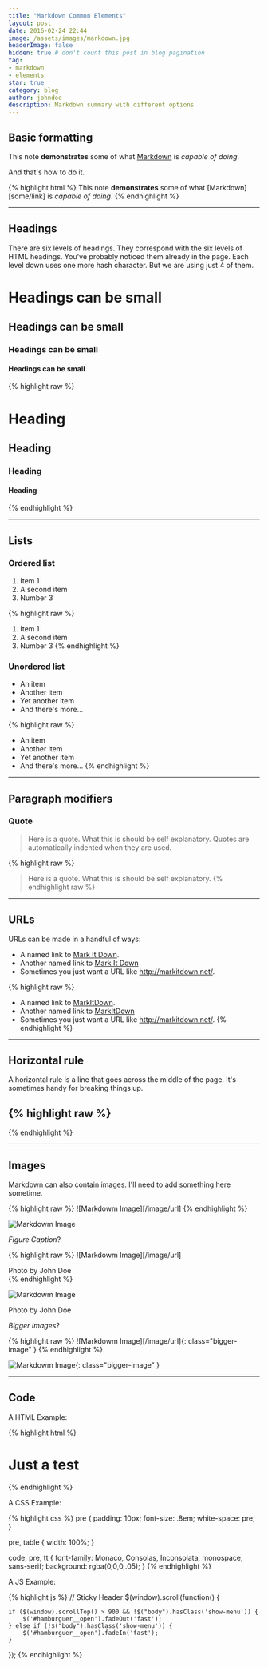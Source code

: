 ```yaml
---
title: "Markdown Common Elements"
layout: post
date: 2016-02-24 22:44
image: /assets/images/markdown.jpg
headerImage: false
hidden: true # don't count this post in blog pagination
tag:
- markdown
- elements
star: true
category: blog
author: johndoe
description: Markdown summary with different options
---
```


## Basic formatting

This note **demonstrates** some of what [Markdown][1] is *capable of doing*.

And that's how to do it.

{% highlight html %}
This note **demonstrates** some of what [Markdown][some/link] is *capable of doing*.
{% endhighlight %}

---

## Headings

There are six levels of headings. They correspond with the six levels of HTML headings. You've probably noticed them already in the page. Each level down uses one more hash character. But we are using just 4 of them.

# Headings can be small

## Headings can be small

### Headings can be small

#### Headings can be small

{% highlight raw %}
# Heading
## Heading
### Heading
#### Heading
{% endhighlight %}

---

## Lists

### Ordered list

1. Item 1
2. A second item
3. Number 3

{% highlight raw %}
1. Item 1
2. A second item
3. Number 3
{% endhighlight %}

### Unordered list

* An item
* Another item
* Yet another item
* And there's more...

{% highlight raw %}
* An item
* Another item
* Yet another item
* And there's more...
{% endhighlight %}

---

## Paragraph modifiers

### Quote

> Here is a quote. What this is should be self explanatory. Quotes are automatically indented when they are used.

{% highlight raw %}
> Here is a quote. What this is should be self explanatory.
{% endhighlight raw %}

---

## URLs

URLs can be made in a handful of ways:

* A named link to [Mark It Down][3].
* Another named link to [Mark It Down](http://markitdown.net/)
* Sometimes you just want a URL like <http://markitdown.net/>.

{% highlight raw %}
* A named link to [MarkItDown][3].
* Another named link to [MarkItDown](http://markitdown.net/)
* Sometimes you just want a URL like <http://markitdown.net/>.
{% endhighlight %}

---

## Horizontal rule

A horizontal rule is a line that goes across the middle of the page.
It's sometimes handy for breaking things up.

{% highlight raw %}
---
{% endhighlight %}

---

## Images

Markdown can also contain images. I'll need to add something here sometime.

{% highlight raw %}
![Markdowm Image][/image/url]
{% endhighlight %}

![Markdowm Image][6]

*Figure Caption*?

{% highlight raw %}
![Markdowm Image][/image/url]
<figcaption class="caption">Photo by John Doe</figcaption>
{% endhighlight %}

![Markdowm Image][6]
<figcaption class="caption">Photo by John Doe</figcaption>

*Bigger Images*?

{% highlight raw %}
![Markdowm Image][/image/url]{: class="bigger-image" }
{% endhighlight %}

![Markdowm Image][6]{: class="bigger-image" }

---

## Code

A HTML Example:

{% highlight html %}
<!DOCTYPE html>
<html lang="en">
<head>
    <meta charset="UTF-8">
    <title>Document</title>
</head>
<body>
    <h1>Just a test</h1>
</body>
</html>
{% endhighlight %}

A CSS Example:

{% highlight css %}
pre {
    padding: 10px;
    font-size: .8em;
    white-space: pre;
}

pre, table {
    width: 100%;
}

code, pre, tt {
    font-family: Monaco, Consolas, Inconsolata, monospace, sans-serif;
    background: rgba(0,0,0,.05);
}
{% endhighlight %}

A JS Example:

{% highlight js %}
// Sticky Header
$(window).scroll(function() {

    if ($(window).scrollTop() > 900 && !$("body").hasClass('show-menu')) {
        $('#hamburguer__open').fadeOut('fast');
    } else if (!$("body").hasClass('show-menu')) {
        $('#hamburguer__open').fadeIn('fast');
    }

});
{% endhighlight %}

[1]: http://daringfireball.net/projects/markdown/
[2]: http://www.fileformat.info/info/unicode/char/2163/index.htm
[3]: http://www.markitdown.net/
[4]: http://daringfireball.net/projects/markdown/basics
[5]: http://daringfireball.net/projects/markdown/syntax
[6]: http://kune.fr/wp-content/uploads/2013/10/ghost-blog.jpg
